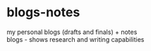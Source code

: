 # blogs-notes
my personal blogs (drafts and finals) + notes
<br>
blogs - shows research and writing capabilities 
